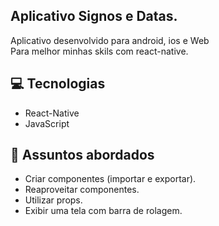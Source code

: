 ## Aplicativo Signos e Datas.
Aplicativo desenvolvido para android, ios e Web<br>
Para melhor minhas skils com react-native.


## 💻 Tecnologias
- React-Native
- JavaScript

## 💬 Assuntos abordados
- Criar componentes (importar e exportar).
- Reaproveitar componentes.
- Utilizar props.
- Exibir uma tela com barra de rolagem.